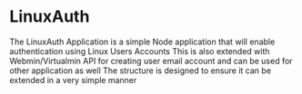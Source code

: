# LinuxAuth
The LinuxAuth Application is a simple Node application that will enable authentication using Linux Users Accounts 
This is also extended with Webmin/Virtualmin API for creating user email account and can be used for other application as well
The structure is designed to ensure it can be extended in a very simple manner